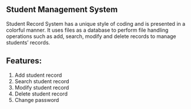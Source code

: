 ## Student Management System

Student Record System has a unique style of coding and is presented in a colorful manner.
It uses files as a database to perform file handling operations such as add, search, modify and delete records to manage students’ records.

## Features:
1. Add student record
2. Search student record
3. Modify student record
4. Delete student record
5. Change password
